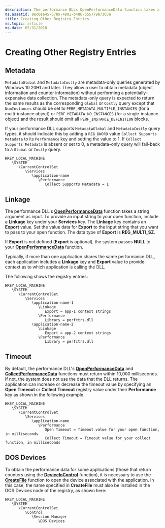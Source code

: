 ```yaml
---
description: The performance DLLs OpenPerformanceData function takes a string argument as input.
ms.assetid: 8ec0ea45-5789-4801-b486-555779a7303e
title: Creating Other Registry Entries
ms.topic: article
ms.date: 05/31/2018
---
```


# Creating Other Registry Entries

## Metadata

`MetadataGlobal` and `MetadataCostly` are metadata-only queries generated by Windows 10 20H1 and later. They allow a user to obtain metadata (object information and counter information) without performing a potentially-expensive data collection. The metadata-only query is expected to return the same results as the corresponding `Global` or `Costly` query except that `NumInstances` should be set to `PERF_METADATA_MULTIPLE_INSTANCES` (for a multi-instance object) or `PERF_METADATA_NO_INSTANCES` (for a single-instance object) and the result should omit all `PERF_INSTANCE_DEFINITION` blocks.

If your performance DLL supports `MetadataGlobal` and `MetadataCostly` query types, it should indicate this by adding a `REG_DWORD` value `Collect Supports Metadata` to its `Performance` key and setting the value to 1. If `Collect Supports Metadata` is absent or set to 0, a metadata-only query will fall-back to a `Global` or `Costly` query.

```
HKEY_LOCAL_MACHINE
   \SYSTEM
      \CurrentControlSet
         \Services
            \application-name
               \Performance
                  Collect Supports Metadata = 1
```

## Linkage

The performance DLL's [**OpenPerformanceData**](/previous-versions/windows/desktop/legacy/aa372200(v=vs.85)) function takes a string argument as input. To provide an input string to your open function, include a **Linkage** key under your **Services** key. The **Linkage** key contains an **Export** value. Set the value data for **Export** to the input string that you want to pass to your open function. The data type of **Export** is **REG\_MULTI\_SZ**.

If **Export** is not defined (**Export** is optional), the system passes **NULL** to your [**OpenPerformanceData**](/previous-versions/windows/desktop/legacy/aa372200(v=vs.85)) function.

Typically, if more than one application shares the same performance DLL, each application includes a **Linkage** key and **Export** value to provide context as to which application is calling the DLL.

The following shows the registry entries:

```
HKEY_LOCAL_MACHINE
   \SYSTEM
      \CurrentControlSet
         \Services
            \application-name-1
               \Linkage
                  Export = app-1 context strings
               \Performance
                  Library = perfctrs.dll
            \application-name-2
               \Linkage
                  Export = app-2 context strings
               \Performance
                  Library = perfctrs.dll
```

## Timeout

By default, the performance DLL's [**OpenPerformanceData**](/previous-versions/windows/desktop/legacy/aa372200(v=vs.85)) and [**CollectPerformanceData**](/windows/win32/api/winperf/nc-winperf-pm_collect_proc) functions must return within 10,000 milliseconds. If not, the system does not use the data that the DLL returns. The application can increase or decrease the timeout value by specifying an **Open Timeout** or **Collect Timeout** registry value under their **Performance** key as shown in the following example.

```
HKEY_LOCAL_MACHINE
   \SYSTEM
      \CurrentControlSet
         \Services
            \application-name
               \Performance
                  Open Timeout = Timeout value for your open function, in milliseconds
                  Collect Timeout = Timeout value for your collect function, in milliseconds
```

## DOS Devices

To obtain the performance data for some applications (those that return counters using the [**DeviceIoControl**](/windows/desktop/api/ioapiset/nf-ioapiset-deviceiocontrol) function), it is necessary to use the [**CreateFile**](/windows/desktop/api/fileapi/nf-fileapi-createfilea) function to open the device associated with the application. In this case, the name specified in **CreateFile** must also be installed in the DOS Devices node of the registry, as shown here:

```
HKEY_LOCAL_MACHINE
   \SYSTEM
      \CurrentControlSet
         \Control
            \Session Manager
               \DOS Devices
```
